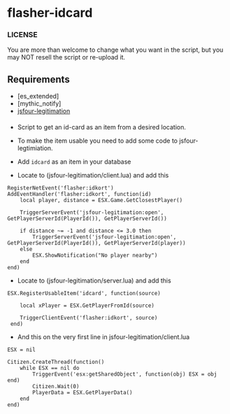 # flasher-idcard

### LICENSE
You are more than welcome to change what you want in the script, but you may NOT resell the script or re-upload it.

## Requirements
* [es_extended]
* [mythic_notify]
* [jsfour-legitimation](https://github.com/jonassvensson4/jsfour-legitimation)


####
- Script to get an id-card as an item from a desired location. 
- To make the item usable you need to add some code to jsfour-legtimiation. 
- Add ```idcard``` as an item in your database

- Locate to (jsfour-legitimation/client.lua) and add this
```		
RegisterNetEvent('flasher:idkort')
AddEventHandler('flasher:idkort', function(id)
    local player, distance = ESX.Game.GetClosestPlayer()

	TriggerServerEvent('jsfour-legitimation:open', GetPlayerServerId(PlayerId()), GetPlayerServerId())  

    if distance ~= -1 and distance <= 3.0 then
        TriggerServerEvent('jsfour-legitimation:open', GetPlayerServerId(PlayerId()), GetPlayerServerId(player))                                
    else
        ESX.ShowNotification("No player nearby")
    end
end)
```

- Locate to (jsfour-legitimation/server.lua) and add this

```			
ESX.RegisterUsableItem('idcard', function(source)

    local xPlayer = ESX.GetPlayerFromId(source)
    
    TriggerClientEvent('flasher:idkort', source)
 end)
```

- And this on the very first line in jsfour-legitimation/client.lua

```			
ESX = nil

Citizen.CreateThread(function()
	while ESX == nil do
		TriggerEvent('esx:getSharedObject', function(obj) ESX = obj end)
		Citizen.Wait(0)
		PlayerData = ESX.GetPlayerData()
	end
end)
```


